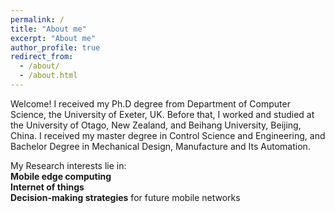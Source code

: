 ```yaml
---
permalink: /
title: "About me"
excerpt: "About me"
author_profile: true
redirect_from: 
  - /about/
  - /about.html
---
```


Welcome! I received my Ph.D degree from Department of Computer Science, the University of Exeter, UK. Before that, I worked and studied at the University of Otago, New Zealand, and Beihang University, Beijing, China. I received my master degree in Control Science and Engineering, and Bachelor Degree in Mechanical Design, Manufacture and Its Automation.

My Research interests lie in:<br />
<b>Mobile edge computing</b> <br />
<b>Internet of things</b><br />
<b>Decision-making strategies</b> for future mobile networks

 <br />
 <br />
 <br />
 <br />
<br />
 <br />
 <br />
 <br />
 <br /> 

<script type="text/javascript" id="clustrmaps" src="//clustrmaps.com/map_v2.js?d=rKGOkYk87D2AaYuuXW3hC0b67W1qgM1UuZOIW8Fp1UY&cl=ffffff&w=a"></script>
 <br />
 <br />
